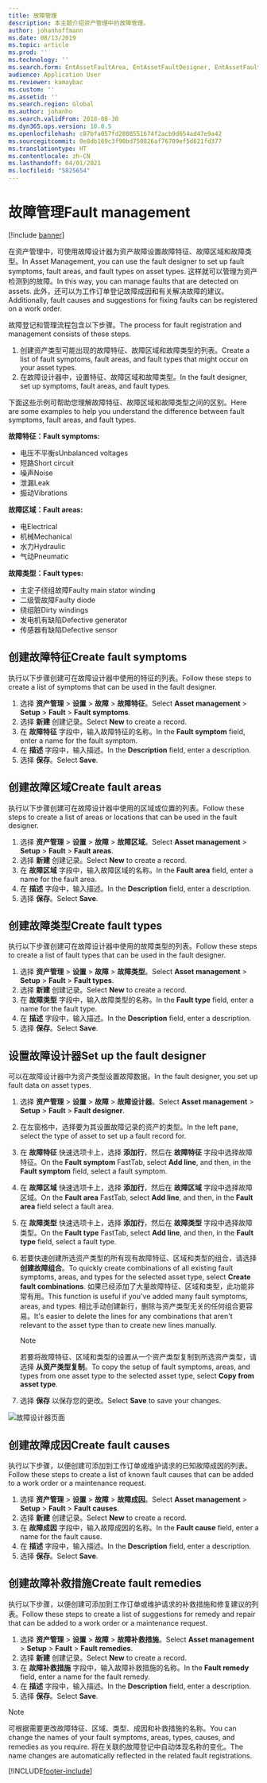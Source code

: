 ```yaml
---
title: 故障管理
description: 本主题介绍资产管理中的故障管理。
author: johanhoffmann
ms.date: 08/13/2019
ms.topic: article
ms.prod: ''
ms.technology: ''
ms.search.form: EntAssetFaultArea, EntAssetFaultDesigner, EntAssetFaultCopyFromObjectType, EntAssetFaultRemedy, EntAssetObjectFaultRelationRequestInfoPart, EntAssetObjectFaultRelationWorkOrderInfoPart, EntAssetFaultCreateCombinations, EntAssetObjectFaultSymptom, EntAssetObjectFaultSymptomListPage, EntAssetFaultType, EntAssetFaultSymptom, EntAssetFaultCause
audience: Application User
ms.reviewer: kamaybac
ms.custom: ''
ms.assetid: ''
ms.search.region: Global
ms.author: johanho
ms.search.validFrom: 2018-08-30
ms.dyn365.ops.version: 10.0.5
ms.openlocfilehash: c87bfa057fd2808551674f2acb9d654ad47e9a42
ms.sourcegitcommit: 0e8db169c3f90bd750826af76709ef5d621fd377
ms.translationtype: HT
ms.contentlocale: zh-CN
ms.lasthandoff: 04/01/2021
ms.locfileid: "5825654"
---
```

# <a name="fault-management"></a><span data-ttu-id="85654-103">故障管理</span><span class="sxs-lookup"><span data-stu-id="85654-103">Fault management</span></span>

[!include [banner](../../includes/banner.md)]

 

<span data-ttu-id="85654-104">在资产管理中，可使用故障设计器为资产故障设置故障特征、故障区域和故障类型。</span><span class="sxs-lookup"><span data-stu-id="85654-104">In Asset Management, you can use the fault designer to set up fault symptoms, fault areas, and fault types on asset types.</span></span> <span data-ttu-id="85654-105">这样就可以管理为资产检测到的故障。</span><span class="sxs-lookup"><span data-stu-id="85654-105">In this way, you can manage faults that are detected on assets.</span></span> <span data-ttu-id="85654-106">此外，还可以为工作订单登记故障成因和有关解决故障的建议。</span><span class="sxs-lookup"><span data-stu-id="85654-106">Additionally, fault causes and suggestions for fixing faults can be registered on a work order.</span></span>

<span data-ttu-id="85654-107">故障登记和管理流程包含以下步骤。</span><span class="sxs-lookup"><span data-stu-id="85654-107">The process for fault registration and management consists of these steps.</span></span>

1. <span data-ttu-id="85654-108">创建资产类型可能出现的故障特征、故障区域和故障类型的列表。</span><span class="sxs-lookup"><span data-stu-id="85654-108">Create a list of fault symptoms, fault areas, and fault types that might occur on your asset types.</span></span>
2. <span data-ttu-id="85654-109">在故障设计器中，设置特征、故障区域和故障类型。</span><span class="sxs-lookup"><span data-stu-id="85654-109">In the fault designer, set up symptoms, fault areas, and fault types.</span></span>

<span data-ttu-id="85654-110">下面这些示例可帮助您理解故障特征、故障区域和故障类型之间的区别。</span><span class="sxs-lookup"><span data-stu-id="85654-110">Here are some examples to help you understand the difference between fault symptoms, fault areas, and fault types.</span></span>

<span data-ttu-id="85654-111">**故障特征：**</span><span class="sxs-lookup"><span data-stu-id="85654-111">**Fault symptoms:**</span></span>

- <span data-ttu-id="85654-112">电压不平衡s</span><span class="sxs-lookup"><span data-stu-id="85654-112">Unbalanced voltages</span></span>
- <span data-ttu-id="85654-113">短路</span><span class="sxs-lookup"><span data-stu-id="85654-113">Short circuit</span></span>
- <span data-ttu-id="85654-114">噪声</span><span class="sxs-lookup"><span data-stu-id="85654-114">Noise</span></span>
- <span data-ttu-id="85654-115">泄漏</span><span class="sxs-lookup"><span data-stu-id="85654-115">Leak</span></span>
- <span data-ttu-id="85654-116">振动</span><span class="sxs-lookup"><span data-stu-id="85654-116">Vibrations</span></span>

<span data-ttu-id="85654-117">**故障区域：**</span><span class="sxs-lookup"><span data-stu-id="85654-117">**Fault areas:**</span></span>

- <span data-ttu-id="85654-118">电</span><span class="sxs-lookup"><span data-stu-id="85654-118">Electrical</span></span>
- <span data-ttu-id="85654-119">机械</span><span class="sxs-lookup"><span data-stu-id="85654-119">Mechanical</span></span>
- <span data-ttu-id="85654-120">水力</span><span class="sxs-lookup"><span data-stu-id="85654-120">Hydraulic</span></span>
- <span data-ttu-id="85654-121">气动</span><span class="sxs-lookup"><span data-stu-id="85654-121">Pneumatic</span></span>

<span data-ttu-id="85654-122">**故障类型：**</span><span class="sxs-lookup"><span data-stu-id="85654-122">**Fault types:**</span></span>

- <span data-ttu-id="85654-123">主定子绕组故障</span><span class="sxs-lookup"><span data-stu-id="85654-123">Faulty main stator winding</span></span>
- <span data-ttu-id="85654-124">二级管故障</span><span class="sxs-lookup"><span data-stu-id="85654-124">Faulty diode</span></span>
- <span data-ttu-id="85654-125">绕组脏</span><span class="sxs-lookup"><span data-stu-id="85654-125">Dirty windings</span></span>
- <span data-ttu-id="85654-126">发电机有缺陷</span><span class="sxs-lookup"><span data-stu-id="85654-126">Defective generator</span></span>
- <span data-ttu-id="85654-127">传感器有缺陷</span><span class="sxs-lookup"><span data-stu-id="85654-127">Defective sensor</span></span>

## <a name="create-fault-symptoms"></a><span data-ttu-id="85654-128">创建故障特征</span><span class="sxs-lookup"><span data-stu-id="85654-128">Create fault symptoms</span></span>

<span data-ttu-id="85654-129">执行以下步骤创建可在故障设计器中使用的特征的列表。</span><span class="sxs-lookup"><span data-stu-id="85654-129">Follow these steps to create a list of symptoms that can be used in the fault designer.</span></span>

1. <span data-ttu-id="85654-130">选择 **资产管理** \> **设置** \> **故障** \> **故障特征**。</span><span class="sxs-lookup"><span data-stu-id="85654-130">Select **Asset management** \> **Setup** \> **Fault** \> **Fault symptoms**.</span></span>
2. <span data-ttu-id="85654-131">选择 **新建** 创建记录。</span><span class="sxs-lookup"><span data-stu-id="85654-131">Select **New** to create a record.</span></span>
3. <span data-ttu-id="85654-132">在 **故障特征** 字段中，输入故障特征的名称。</span><span class="sxs-lookup"><span data-stu-id="85654-132">In the **Fault symptom** field, enter a name for the fault symptom.</span></span>
4. <span data-ttu-id="85654-133">在 **描述** 字段中，输入描述。</span><span class="sxs-lookup"><span data-stu-id="85654-133">In the **Description** field, enter a description.</span></span>
5. <span data-ttu-id="85654-134">选择 **保存**。</span><span class="sxs-lookup"><span data-stu-id="85654-134">Select **Save**.</span></span>

## <a name="create-fault-areas"></a><span data-ttu-id="85654-135">创建故障区域</span><span class="sxs-lookup"><span data-stu-id="85654-135">Create fault areas</span></span>

<span data-ttu-id="85654-136">执行以下步骤创建可在故障设计器中使用的区域或位置的列表。</span><span class="sxs-lookup"><span data-stu-id="85654-136">Follow these steps to create a list of areas or locations that can be used in the fault designer.</span></span>

1. <span data-ttu-id="85654-137">选择 **资产管理** \> **设置** \> **故障** \> **故障区域**。</span><span class="sxs-lookup"><span data-stu-id="85654-137">Select **Asset management** \> **Setup** \> **Fault** \> **Fault areas**.</span></span>
2. <span data-ttu-id="85654-138">选择 **新建** 创建记录。</span><span class="sxs-lookup"><span data-stu-id="85654-138">Select **New** to create a record.</span></span>
3. <span data-ttu-id="85654-139">在 **故障区域** 字段中，输入故障区域的名称。</span><span class="sxs-lookup"><span data-stu-id="85654-139">In the **Fault area** field, enter a name for the fault area.</span></span>
4. <span data-ttu-id="85654-140">在 **描述** 字段中，输入描述。</span><span class="sxs-lookup"><span data-stu-id="85654-140">In the **Description** field, enter a description.</span></span>
5. <span data-ttu-id="85654-141">选择 **保存**。</span><span class="sxs-lookup"><span data-stu-id="85654-141">Select **Save**.</span></span>

## <a name="create-fault-types"></a><span data-ttu-id="85654-142">创建故障类型</span><span class="sxs-lookup"><span data-stu-id="85654-142">Create fault types</span></span>

<span data-ttu-id="85654-143">执行以下步骤创建可在故障设计器中使用的故障类型的列表。</span><span class="sxs-lookup"><span data-stu-id="85654-143">Follow these steps to create a list of fault types that can be used in the fault designer.</span></span>

1. <span data-ttu-id="85654-144">选择 **资产管理** \> **设置** \> **故障** \> **故障类型**。</span><span class="sxs-lookup"><span data-stu-id="85654-144">Select **Asset management** \> **Setup** \> **Fault** \> **Fault types**.</span></span>
2. <span data-ttu-id="85654-145">选择 **新建** 创建记录。</span><span class="sxs-lookup"><span data-stu-id="85654-145">Select **New** to create a record.</span></span>
3. <span data-ttu-id="85654-146">在 **故障类型** 字段中，输入故障类型的名称。</span><span class="sxs-lookup"><span data-stu-id="85654-146">In the **Fault type** field, enter a name for the fault type.</span></span>
4. <span data-ttu-id="85654-147">在 **描述** 字段中，输入描述。</span><span class="sxs-lookup"><span data-stu-id="85654-147">In the **Description** field, enter a description.</span></span>
5. <span data-ttu-id="85654-148">选择 **保存**。</span><span class="sxs-lookup"><span data-stu-id="85654-148">Select **Save**.</span></span>

## <a name="set-up-the-fault-designer"></a><span data-ttu-id="85654-149">设置故障设计器</span><span class="sxs-lookup"><span data-stu-id="85654-149">Set up the fault designer</span></span>

<span data-ttu-id="85654-150">可以在故障设计器中为资产类型设置故障数据。</span><span class="sxs-lookup"><span data-stu-id="85654-150">In the fault designer, you set up fault data on asset types.</span></span>

1. <span data-ttu-id="85654-151">选择 **资产管理** \> **设置** \> **故障** \> **故障设计器**。</span><span class="sxs-lookup"><span data-stu-id="85654-151">Select **Asset management** \> **Setup** \> **Fault** \> **Fault designer**.</span></span>
2. <span data-ttu-id="85654-152">在左窗格中，选择要为其设置故障记录的资产的类型。</span><span class="sxs-lookup"><span data-stu-id="85654-152">In the left pane, select the type of asset to set up a fault record for.</span></span>
3. <span data-ttu-id="85654-153">在 **故障特征** 快速选项卡上，选择 **添加行**，然后在 **故障特征** 字段中选择故障特征。</span><span class="sxs-lookup"><span data-stu-id="85654-153">On the **Fault symptom** FastTab, select **Add line**, and then, in the **Fault symptom** field, select a fault symptom.</span></span>
4. <span data-ttu-id="85654-154">在 **故障区域** 快速选项卡上，选择 **添加行**，然后在 **故障区域** 字段中选择故障区域。</span><span class="sxs-lookup"><span data-stu-id="85654-154">On the **Fault area** FastTab, select **Add line**, and then, in the **Fault area** field select a fault area.</span></span>
5. <span data-ttu-id="85654-155">在 **故障类型** 快速选项卡上，选择 **添加行**，然后在 **故障类型** 字段中选择故障类型。</span><span class="sxs-lookup"><span data-stu-id="85654-155">On the **Fault type** FastTab, select **Add line**, and then, in the **Fault type** field, select a fault type.</span></span>
6. <span data-ttu-id="85654-156">若要快速创建所选资产类型的所有现有故障特征、区域和类型的组合，请选择 **创建故障组合**。</span><span class="sxs-lookup"><span data-stu-id="85654-156">To quickly create combinations of all existing fault symptoms, areas, and types for the selected asset type, select **Create fault combinations**.</span></span> <span data-ttu-id="85654-157">如果已经添加了大量故障特征、区域和类型，此功能非常有用。</span><span class="sxs-lookup"><span data-stu-id="85654-157">This function is useful if you've added many fault symptoms, areas, and types.</span></span> <span data-ttu-id="85654-158">相比手动创建新行，删除与资产类型无关的任何组合更容易。</span><span class="sxs-lookup"><span data-stu-id="85654-158">It's easier to delete the lines for any combinations that aren't relevant to the asset type than to create new lines manually.</span></span>

    > [!NOTE]
    > <span data-ttu-id="85654-159">若要将故障特征、区域和类型的设置从一个资产类型复制到所选资产类型，请选择 **从资产类型复制**。</span><span class="sxs-lookup"><span data-stu-id="85654-159">To copy the setup of fault symptoms, areas, and types from one asset type to the selected asset type, select **Copy from asset type**.</span></span>

7. <span data-ttu-id="85654-160">选择 **保存** 以保存您的更改。</span><span class="sxs-lookup"><span data-stu-id="85654-160">Select **Save** to save your changes.</span></span>

![故障设计器页面](media/21-setup-for-work-orders.png)

## <a name="create-fault-causes"></a><span data-ttu-id="85654-162">创建故障成因</span><span class="sxs-lookup"><span data-stu-id="85654-162">Create fault causes</span></span>

<span data-ttu-id="85654-163">执行以下步骤，以便创建可添加到工作订单或维护请求的已知故障成因的列表。</span><span class="sxs-lookup"><span data-stu-id="85654-163">Follow these steps to create a list of known fault causes that can be added to a work order or a maintenance request.</span></span>

1. <span data-ttu-id="85654-164">选择 **资产管理** \> **设置** \> **故障** \> **故障成因**。</span><span class="sxs-lookup"><span data-stu-id="85654-164">Select **Asset management** \> **Setup** \> **Fault** \> **Fault causes**.</span></span>
2. <span data-ttu-id="85654-165">选择 **新建** 创建记录。</span><span class="sxs-lookup"><span data-stu-id="85654-165">Select **New** to create a record.</span></span>
3. <span data-ttu-id="85654-166">在 **故障成因** 字段中，输入故障成因的名称。</span><span class="sxs-lookup"><span data-stu-id="85654-166">In the **Fault cause** field, enter a name for the fault cause.</span></span>
4. <span data-ttu-id="85654-167">在 **描述** 字段中，输入描述。</span><span class="sxs-lookup"><span data-stu-id="85654-167">In the **Description** field, enter a description.</span></span>
5. <span data-ttu-id="85654-168">选择 **保存**。</span><span class="sxs-lookup"><span data-stu-id="85654-168">Select **Save**.</span></span>

## <a name="create-fault-remedies"></a><span data-ttu-id="85654-169">创建故障补救措施</span><span class="sxs-lookup"><span data-stu-id="85654-169">Create fault remedies</span></span>

<span data-ttu-id="85654-170">执行以下步骤，以便创建可添加到工作订单或维护请求的补救措施和修复建议的列表。</span><span class="sxs-lookup"><span data-stu-id="85654-170">Follow these steps to create a list of suggestions for remedy and repair that can be added to a work order or a maintenance request.</span></span>

1. <span data-ttu-id="85654-171">选择 **资产管理** \> **设置** \> **故障** \> **故障补救措施**。</span><span class="sxs-lookup"><span data-stu-id="85654-171">Select **Asset management** \> **Setup** \> **Fault** \> **Fault remedies**.</span></span>
2. <span data-ttu-id="85654-172">选择 **新建** 创建记录。</span><span class="sxs-lookup"><span data-stu-id="85654-172">Select **New** to create a record.</span></span>
3. <span data-ttu-id="85654-173">在 **故障补救措施** 字段中，输入故障补救措施的名称。</span><span class="sxs-lookup"><span data-stu-id="85654-173">In the **Fault remedy** field, enter a name for the fault remedy.</span></span>
4. <span data-ttu-id="85654-174">在 **描述** 字段中，输入描述。</span><span class="sxs-lookup"><span data-stu-id="85654-174">In the **Description** field, enter a description.</span></span>
5. <span data-ttu-id="85654-175">选择 **保存**。</span><span class="sxs-lookup"><span data-stu-id="85654-175">Select **Save**.</span></span>

> [!NOTE]
> <span data-ttu-id="85654-176">可根据需要更改故障特征、区域、类型、成因和补救措施的名称。</span><span class="sxs-lookup"><span data-stu-id="85654-176">You can change the names of your fault symptoms, areas, types, causes, and remedies as you require.</span></span> <span data-ttu-id="85654-177">将在关联的故障登记中自动体现名称的变化。</span><span class="sxs-lookup"><span data-stu-id="85654-177">The name changes are automatically reflected in the related fault registrations.</span></span>


[!INCLUDE[footer-include](../../../includes/footer-banner.md)]